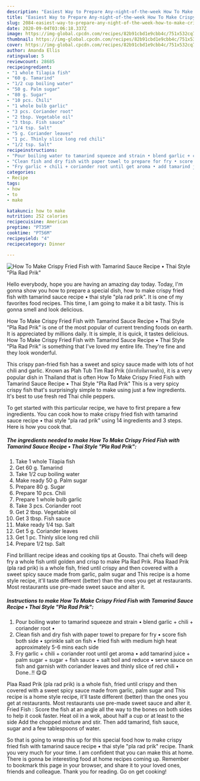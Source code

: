 ```yaml
---
description: "Easiest Way to Prepare Any-night-of-the-week How To Make Crispy Fried Fish with Tamarind Sauce Recipe • Thai Style &amp;#34;Pla Rad Prik&amp;#34;"
title: "Easiest Way to Prepare Any-night-of-the-week How To Make Crispy Fried Fish with Tamarind Sauce Recipe • Thai Style &amp;#34;Pla Rad Prik&amp;#34;"
slug: 2084-easiest-way-to-prepare-any-night-of-the-week-how-to-make-crispy-fried-fish-with-tamarind-sauce-recipe-thai-style-and-34-pla-rad-prik-and-34
date: 2020-09-04T03:06:18.337Z
image: https://img-global.cpcdn.com/recipes/82b91cbd1e9cbb4c/751x532cq70/how-to-make-crispy-fried-fish-with-tamarind-sauce-recipe-•-thai-style-pla-rad-prik-recipe-main-photo.jpg
thumbnail: https://img-global.cpcdn.com/recipes/82b91cbd1e9cbb4c/751x532cq70/how-to-make-crispy-fried-fish-with-tamarind-sauce-recipe-•-thai-style-pla-rad-prik-recipe-main-photo.jpg
cover: https://img-global.cpcdn.com/recipes/82b91cbd1e9cbb4c/751x532cq70/how-to-make-crispy-fried-fish-with-tamarind-sauce-recipe-•-thai-style-pla-rad-prik-recipe-main-photo.jpg
author: Amanda Ellis
ratingvalue: 5
reviewcount: 28685
recipeingredient:
- "1 whole Tilapia fish"
- "60 g. Tamarind"
- "1/2 cup boiling water"
- "50 g. Palm sugar"
- "80 g. Sugar"
- "10 pcs. Chili"
- "1 whole bulb garlic"
- "3 pcs. Coriander root"
- "2 tbsp. Vegetable oil"
- "3 tbsp. Fish sauce"
- "1/4 tsp. Salt"
- "5 g. Coriander leaves"
- "1 pc. Thinly slice long red chili"
- "1/2 tsp. Salt"
recipeinstructions:
- "Pour boiling water to tamarind squeeze and strain • blend garlic + chili + coriander root •"
- "Clean fish and dry fish with paper towel to prepare for fry • score fish both side • sprinkle salt on fish • fried fish with medium high heat approximately 5-6 mins each side"
- "Fry garlic + chili + coriander root until get aroma • add tamarind juice + palm sugar + sugar + fish sauce + salt boil and reduce • serve sauce on fish and garnish with coriander leaves and thinly slice of red chili • Done..!! 😋😋"
categories:
- Recipe
tags:
- how
- to
- make

katakunci: how to make 
nutrition: 252 calories
recipecuisine: American
preptime: "PT35M"
cooktime: "PT56M"
recipeyield: "4"
recipecategory: Dinner

---
```



![How To Make Crispy Fried Fish with Tamarind Sauce Recipe • Thai Style &#34;Pla Rad Prik&#34;](https://img-global.cpcdn.com/recipes/82b91cbd1e9cbb4c/751x532cq70/how-to-make-crispy-fried-fish-with-tamarind-sauce-recipe-•-thai-style-pla-rad-prik-recipe-main-photo.jpg)

Hello everybody, hope you are having an amazing day today. Today, I'm gonna show you how to prepare a special dish, how to make crispy fried fish with tamarind sauce recipe • thai style &#34;pla rad prik&#34;. It is one of my favorites food recipes. This time, I am going to make it a bit tasty. This is gonna smell and look delicious.

How To Make Crispy Fried Fish with Tamarind Sauce Recipe • Thai Style &#34;Pla Rad Prik&#34; is one of the most popular of current trending foods on earth. It is appreciated by millions daily. It is simple, it is quick, it tastes delicious. How To Make Crispy Fried Fish with Tamarind Sauce Recipe • Thai Style &#34;Pla Rad Prik&#34; is something that I've loved my entire life. They're fine and they look wonderful.

This crispy pan-fried fish has a sweet and spicy sauce made with lots of hot chili and garlic. Known as Plah Tub Tim Rad Prik (ปลาทับทิมราดพริก), it is a very popular dish in Thailand that is often How To Make Crispy Fried Fish with Tamarind Sauce Recipe • Thai Style &#34;Pla Rad Prik&#34; This is a very spicy crispy fish that&#39;s surprisingly simple to make using just a few ingredients. It&#39;s best to use fresh red Thai chile peppers.


To get started with this particular recipe, we have to first prepare a few ingredients. You can cook how to make crispy fried fish with tamarind sauce recipe • thai style &#34;pla rad prik&#34; using 14 ingredients and 3 steps. Here is how you cook that.

<!--inarticleads1-->

##### The ingredients needed to make How To Make Crispy Fried Fish with Tamarind Sauce Recipe • Thai Style &#34;Pla Rad Prik&#34;:

1. Take 1 whole Tilapia fish
1. Get 60 g. Tamarind
1. Take 1/2 cup boiling water
1. Make ready 50 g. Palm sugar
1. Prepare 80 g. Sugar
1. Prepare 10 pcs. Chili
1. Prepare 1 whole bulb garlic
1. Take 3 pcs. Coriander root
1. Get 2 tbsp. Vegetable oil
1. Get 3 tbsp. Fish sauce
1. Make ready 1/4 tsp. Salt
1. Get 5 g. Coriander leaves
1. Get 1 pc. Thinly slice long red chili
1. Prepare 1/2 tsp. Salt


Find brilliant recipe ideas and cooking tips at Gousto. Thai chefs will deep fry a whole fish until golden and crisp to make Pla Rad Prik. Plaa Raad Prik (pla rad prik) is a whole fish, fried until crispy and then covered with a sweet spicy sauce made from garlic, palm sugar and This recipe is a home style recipe, it&#39;ll taste different (better) than the ones you get at restaurants. Most restaurants use pre-made sweet sauce and alter it. 

<!--inarticleads2-->

##### Instructions to make How To Make Crispy Fried Fish with Tamarind Sauce Recipe • Thai Style &#34;Pla Rad Prik&#34;:

1. Pour boiling water to tamarind squeeze and strain • blend garlic + chili + coriander root •
1. Clean fish and dry fish with paper towel to prepare for fry • score fish both side • sprinkle salt on fish • fried fish with medium high heat approximately 5-6 mins each side
1. Fry garlic + chili + coriander root until get aroma • add tamarind juice + palm sugar + sugar + fish sauce + salt boil and reduce • serve sauce on fish and garnish with coriander leaves and thinly slice of red chili • Done..!! 😋😋


Plaa Raad Prik (pla rad prik) is a whole fish, fried until crispy and then covered with a sweet spicy sauce made from garlic, palm sugar and This recipe is a home style recipe, it&#39;ll taste different (better) than the ones you get at restaurants. Most restaurants use pre-made sweet sauce and alter it. Fried Fish : Score the fish at an angle all the way to the bones on both sides to help it cook faster. Heat oil in a wok, about half a cup or at least to the side Add the chopped mixture and stir. Then add tamarind, fish sauce, sugar and a few tablespoons of water. 

So that is going to wrap this up for this special food how to make crispy fried fish with tamarind sauce recipe • thai style &#34;pla rad prik&#34; recipe. Thank you very much for your time. I am confident that you can make this at home. There is gonna be interesting food at home recipes coming up. Remember to bookmark this page in your browser, and share it to your loved ones, friends and colleague. Thank you for reading. Go on get cooking!
